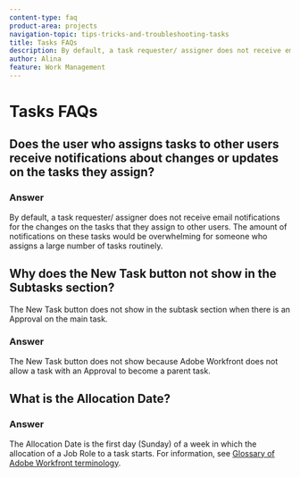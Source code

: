```yaml
---
content-type: faq
product-area: projects
navigation-topic: tips-tricks-and-troubleshooting-tasks
title: Tasks FAQs
description: By default, a task requester/ assigner does not receive email notifications for the changes on the tasks that they assign to other users. The amount of notifications on these tasks would be overwhelming for someone who assigns a large number of tasks routinely.
author: Alina
feature: Work Management
---
```


# Tasks FAQs

## Does the user who assigns tasks to other users receive notifications about changes or updates on the tasks they assign?

### Answer

By default, a task requester/ assigner does not receive email notifications for the changes on the tasks that they assign to other users. The amount of notifications on these tasks would be overwhelming for someone who assigns a large number of tasks routinely.

## Why does the New Task button not show in the Subtasks section?

The New Task button does not show in the subtask section when there is an Approval on the main task.

### Answer

The New Task button does not show because Adobe Workfront does not allow a task with an Approval to become a parent task.

## What is the Allocation Date?

### Answer

The Allocation Date is the first day (Sunday) of a week in which the allocation of a Job Role to a task starts. For information, see [Glossary of Adobe Workfront terminology](../../../workfront-basics/navigate-workfront/workfront-navigation/workfront-terminology-glossary.md).
